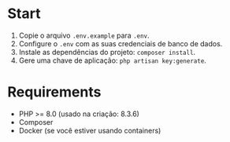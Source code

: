 # Start
1. Copie o arquivo `.env.example` para `.env`.
2. Configure o `.env` com as suas credenciais de banco de dados.
3. Instale as dependências do projeto: `composer install`.
4. Gere uma chave de aplicação: `php artisan key:generate`.

# Requirements
- PHP >= 8.0 (usado na criação: 8.3.6)
- Composer
- Docker (se você estiver usando containers)
